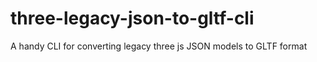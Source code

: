 # three-legacy-json-to-gltf-cli
A handy CLI for converting legacy three js JSON models to GLTF format
